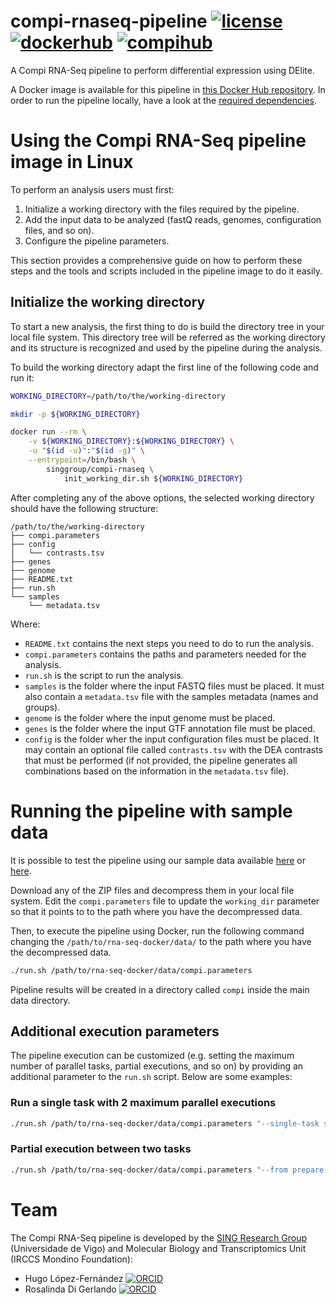 # compi-rnaseq-pipeline [![license](https://img.shields.io/badge/license-MIT-brightgreen)](https://github.com/sing-group/compi-rnaseq-pipeline) [![dockerhub](https://img.shields.io/badge/hub-docker-blue)](https://hub.docker.com/r/singgroup/compi-rnaseq) [![compihub](https://img.shields.io/badge/hub-compi-blue)](https://www.sing-group.org/compihub/explore/5d09fb2a1713f3002fde86e2)

A Compi RNA-Seq pipeline to perform differential expression using DElite.

A Docker image is available for this pipeline in [this Docker Hub repository](https://hub.docker.com/r/singgroup/compi-rnaseq). In order to run the pipeline locally, have a look at the [required dependencies](DEPENDENCIES.md).

# Using the Compi RNA-Seq pipeline image in Linux

To perform an analysis users must first:

1. Initialize a working directory with the files required by the pipeline.
2. Add the input data to be analyzed (fastQ reads, genomes, configuration files, and so on).
3. Configure the pipeline parameters.

This section provides a comprehensive guide on how to perform these steps and the tools and scripts included in the pipeline image to do it easily.

## Initialize the working directory

To start a new analysis, the first thing to do is build the directory tree in your local file system. This directory tree will be referred as the working directory and its structure is recognized and used by the pipeline during the analysis.

To build the working directory adapt the first line of the following code and run it:
```sh
WORKING_DIRECTORY=/path/to/the/working-directory

mkdir -p ${WORKING_DIRECTORY}

docker run --rm \
    -v ${WORKING_DIRECTORY}:${WORKING_DIRECTORY} \
    -u "$(id -u)":"$(id -g)" \
    --entrypoint=/bin/bash \
        singgroup/compi-rnaseq \
            init_working_dir.sh ${WORKING_DIRECTORY}
```

After completing any of the above options, the selected working directory should have the following structure:
```
/path/to/the/working-directory
├── compi.parameters
├── config
│   └── contrasts.tsv
├── genes
├── genome
├── README.txt
├── run.sh
└── samples
    └── metadata.tsv
```

Where:
- `README.txt` contains the next steps you need to do to run the analysis.
- `compi.parameters` contains the paths and parameters needed for the analysis.
- `run.sh` is the script to run the analysis.
- `samples` is the folder where the input FASTQ files must be placed. It must also contain a `metadata.tsv` file with the samples metadata (names and groups).
- `genome` is the folder where the input genome must be placed.
- `genes` is the folder where the input GTF annotation file must be placed.
- `config` is the folder wher the input configuration files must be placed. It may contain an optional file called `contrasts.tsv` with the DEA contrasts that must be performed (if not provided, the pipeline generates all combinations based on the information in the `metadata.tsv` file).

# Running the pipeline with sample data

It is possible to test the pipeline using our sample data available [here](https://static.sing-group.org/data/compi-rnaseq-pipeline/data-compi-rnaseq-pipeline-2.0_chr_X.zip) or [here](https://static.sing-group.org/data/compi-rnaseq-pipeline/data-compi-rnaseq-pipeline-2.0_HCC1395.zip). 

Download any of the ZIP files and decompress them in your local file system. Edit the `compi.parameters` file to update the `working_dir` parameter so that it points to to the path where you have the decompressed data.

Then, to execute the pipeline using Docker, run the following command changing the `/path/to/rna-seq-docker/data/` to the path where you have the decompressed data.

```bash
./run.sh /path/to/rna-seq-docker/data/compi.parameters
```

Pipeline results will be created in a directory called `compi` inside the main data directory.

## Additional execution parameters

The pipeline execution can be customized (e.g. setting the maximum number of parallel tasks, partial executions, and so on) by providing an additional parameter to the `run.sh` script. Below are some examples:

### Run a single task with 2 maximum parallel executions

```bash
./run.sh /path/to/rna-seq-docker/data/compi.parameters "--single-task samtools --num-tasks 2"
```

### Partial execution between two tasks

```bash
./run.sh /path/to/rna-seq-docker/data/compi.parameters "--from prepare-deas --until add-mappings"
```

# Team

The Compi RNA-Seq pipeline is developed by the [SING Research Group](https://www.sing-group.org/) (Universidade de Vigo) and Molecular Biology and Transcriptomics Unit (IRCCS Mondino Foundation):
- Hugo López-Fernández [![ORCID](https://info.orcid.org/wp-content/uploads/2020/12/orcid_16x16.gif)](https://orcid.org/0000-0002-6476-7206)
- Rosalinda Di Gerlando [![ORCID](https://info.orcid.org/wp-content/uploads/2020/12/orcid_16x16.gif)](https://orcid.org/0000-0002-7834-0342)
  